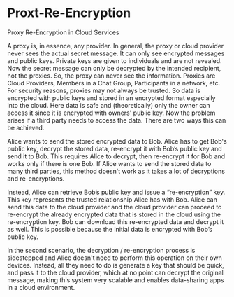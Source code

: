 # Proxt-Re-Encryption

Proxy Re-Encryption in Cloud Services



A proxy is, in essence, any provider. In general, the proxy or cloud provider never sees the actual secret message. It can only see encrypted messages and public keys. Private keys are given to individuals and are not revealed. Now the secret message can only be decrypted by the intended recipient, not the proxies. So, the proxy can never see the information. Proxies are Cloud Providers, Members in a Chat Group, Participants in a network, etc. For security reasons, proxies may not always be trusted. So data is encrypted with public keys and stored in an encrypted format especially into the cloud. Here data is safe and (theoretically) only the owner can access it since it is encrypted with owners' public key. Now the problem arises if a third party needs to access the data. There are two ways this can be achieved.



Alice wants to send the stored encrypted data to Bob. Alice has to get Bob's public key, decrypt the stored data, re-encrypt it with Bob’s public key and send it to Bob. This requires Alice to decrypt, then re-encrypt it for Bob and works only if there is one Bob. If Alice wants to send the stored data to many third parties, this method doesn't work as it takes a lot of decryptions and re-encryptions.



Instead, Alice can retrieve Bob’s public key and issue a “re-encryption” key. This key represents the trusted relationship Alice has with Bob. Alice can send this data to the cloud provider and the cloud provider can proceed to re-encrypt the already encrypted data that is stored in the cloud using the re-encryption key. Bob can download this re-encrypted data and decrypt it as well. This is possible because the initial data is encrypted with Bob’s public key.



In the second scenario, the decryption / re-encryption process is sidestepped and Alice doesn't need to perform this operation on their own devices. Instead, all they need to do is generate a key that should be quick, and pass it to the cloud provider, which at no point can decrypt the original message, making this system very scalable and enables data-sharing apps in a cloud environment.


